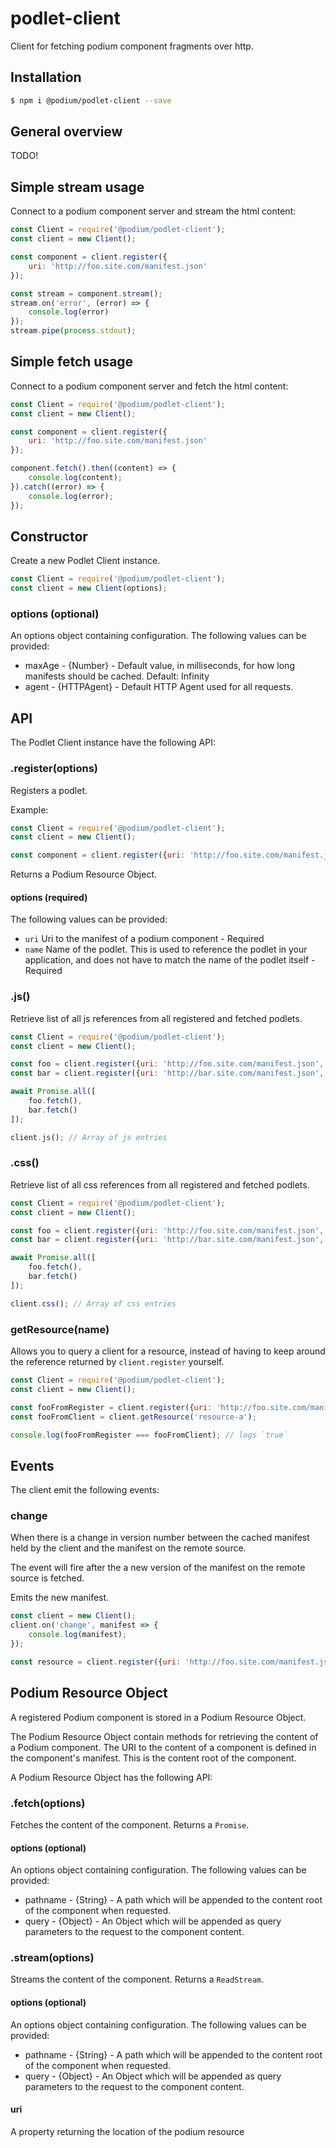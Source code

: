 # podlet-client

Client for fetching podium component fragments over http.


## Installation

```bash
$ npm i @podium/podlet-client --save
```

## General overview

TODO!


## Simple stream usage

Connect to a podium component server and stream the html content:

```js
const Client = require('@podium/podlet-client');
const client = new Client();

const component = client.register({
    uri: 'http://foo.site.com/manifest.json'
});

const stream = component.stream();
stream.on('error', (error) => {
    console.log(error)
});
stream.pipe(process.stdout);
```

## Simple fetch usage

Connect to a podium component server and fetch the html content:

```js
const Client = require('@podium/podlet-client');
const client = new Client();

const component = client.register({
    uri: 'http://foo.site.com/manifest.json'
});

component.fetch().then((content) => {
    console.log(content);
}).catch((error) => {
    console.log(error);
});
```


## Constructor

Create a new Podlet Client instance.

```js
const Client = require('@podium/podlet-client');
const client = new Client(options);
```

### options (optional)

An options object containing configuration. The following values can be provided:

 * maxAge - {Number} - Default value, in milliseconds, for how long manifests should be cached. Default: Infinity
 * agent - {HTTPAgent} - Default HTTP Agent used for all requests.


## API

The Podlet Client instance have the following API:

### .register(options)

Registers a podlet.

Example:

```js
const Client = require('@podium/podlet-client');
const client = new Client();

const component = client.register({uri: 'http://foo.site.com/manifest.json', name: 'resource'});
```

Returns a Podium Resource Object.

#### options (required)

The following values can be provided:

 * `uri` Uri to the manifest of a podium component - Required
 * `name` Name of the podlet. This is used to reference the podlet in your
 application, and does not have to match the name of the podlet itself - Required

### .js()

Retrieve list of all js references from all registered and fetched podlets.

```js
const Client = require('@podium/podlet-client');
const client = new Client();

const foo = client.register({uri: 'http://foo.site.com/manifest.json', name: 'resource-a'});
const bar = client.register({uri: 'http://bar.site.com/manifest.json', name: 'resource-b'});

await Promise.all([
    foo.fetch(),
    bar.fetch()
]);

client.js(); // Array of js entries
```

### .css()

Retrieve list of all css references from all registered and fetched podlets.

```js
const Client = require('@podium/podlet-client');
const client = new Client();

const foo = client.register({uri: 'http://foo.site.com/manifest.json', name: 'resource-a'});
const bar = client.register({uri: 'http://bar.site.com/manifest.json', name: 'resource-b'});

await Promise.all([
    foo.fetch(),
    bar.fetch()
]);

client.css(); // Array of css entries
```

### getResource(name)

Allows you to query a client for a resource, instead of having to keep around
the reference returned by `client.register` yourself.

```js
const Client = require('@podium/podlet-client');
const client = new Client();

const fooFromRegister = client.register({uri: 'http://foo.site.com/manifest.json', name: 'resource-a'});
const fooFromClient = client.getResource('resource-a');

console.log(fooFromRegister === fooFromClient); // logs `true`
```

## Events

The client emit the following events:

### change

When there is a change in version number between the cached manifest held
by the client and the manifest on the remote source.

The event will fire after the a new version of the manifest on the remote
source is fetched.

Emits the new manifest.

```js
const client = new Client();
client.on('change', manifest => {
    console.log(manifest);
});

const resource = client.register({uri: 'http://foo.site.com/manifest.json', name: 'resource-a'});
```


## Podium Resource Object

A registered Podium component is stored in a Podium Resource Object.

The Podium Resource Object contain methods for retrieving the content of a
Podium component. The URI to the content of a component is defined in the
component's manifest. This is the content root of the component.

A Podium Resource Object has the following API:

### .fetch(options)

Fetches the content of the component. Returns a `Promise`.

#### options (optional)

An options object containing configuration. The following values can be provided:

 * pathname - {String} - A path which will be appended to the content root of the component when requested.
 * query - {Object} - An Object which will be appended as query parameters to the request to the component content.

### .stream(options)

Streams the content of the component. Returns a `ReadStream`.

#### options (optional)

An options object containing configuration. The following values can be provided:

 * pathname - {String} - A path which will be appended to the content root of the component when requested.
 * query - {Object} - An Object which will be appended as query parameters to the request to the component content.

#### uri

A property returning the location of the podium resource
